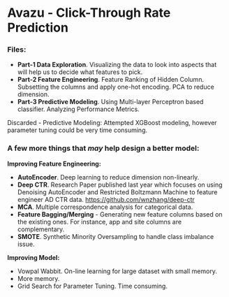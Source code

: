 # Avazu - Click-Through Rate Prediction

### Files:
- **Part-1 Data Exploration**. Visualizing the data to look into aspects that will help us to decide what features to pick.
- **Part-2 Feature Engineering**. Feature Ranking of Hidden Column. Subsetting the columns and apply one-hot encoding. PCA to reduce dimension.
 - **Part-3 Predictive Modeling**. Using Multi-layer Perceptron based classifier. Analyzing Performance Metrics.

Discarded - Predictive Modeling: Attempted XGBoost modeling, however parameter tuning could be very time consuming.

### A few more things that ***may*** help design a better model:

**Improving Feature Engineering:**
- **AutoEncoder**. Deep learning to reduce dimension non-linearly. 
- **Deep CTR**. Research Paper published last year which focuses on using Denoising AutoEncoder and Restricted Boltzmann Machine to feature engineer AD CTR data. https://github.com/wnzhang/deep-ctr 
- **MCA**. Multiple correspondence analysis for categorical data.
- **Feature Bagging/Merging** - Generating new feature columns based on the existing ones. For instance, app and site columns are complementary.  
- **SMOTE**. Synthetic Minority Oversampling to handle class imbalance issue.

**Improving Model:**
- Vowpal Wabbit. On-line learning for large dataset with small memory. 
- More memory. 
- Grid Search for Parameter Tuning. Time consuming. 
